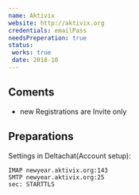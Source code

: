 ```yaml
---
name: Aktivix
website: http://aktivix.org
credentials: emailPass
needsPreperation: true
status:
 works: true
 date: 2018-10
---
```


## Coments
- new Registrations are Invite only

## Preparations
Settings in Deltachat(Account setup):
```
IMAP newyear.aktivix.org:143
SMTP newyear.aktivix.org:25
sec: STARTTLS
```